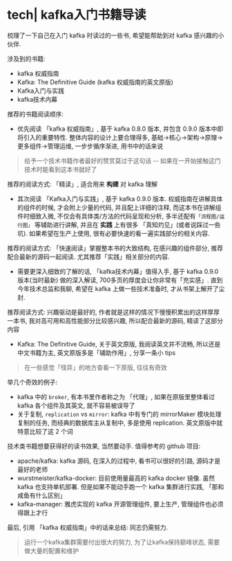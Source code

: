 # tech| kafka入门书籍导读

梳理了一下自己在入门 kafka 时读过的一些书, 希望能帮助到对 kafka 感兴趣的小伙伴.

涉及到的书籍:

- kafka 权威指南
- Kafka: The Definitive Guide (kafka 权威指南的英文原版)
- Kafka入门与实践
- kafka技术内幕

推荐的书籍阅读顺序:

- 优先阅读 「kafka 权威指南」, 基于 kafka 0.8.0 版本, 并包含 0.9.0 版本中即将引入的重要特性. 整体内容的设计上要合理得多, 基础->核心->架构->原理->更多组件->管理运维, 一步步循序渐进, 用书中的话来说

> 给予一个技术书籍作者最好的赞赏莫过于这句话 -- 如果在一开始接触这门技术时能看到这本书就好了

推荐的阅读方式: 「精读」, 适合用来 **构建** 对 kafka 理解

- 其次阅读 「Kafka入门与实践」, 基于 kafka 0.9.0 版本. 权威指南在讲解具体的组件的时候, 才会附上少量的代码, 并且配上详细的注释, 而这本书在讲解组件时细致入微, 不仅会有具体类/方法的代码呈现和分析, 多半还配有`「流程图/运行图」` 等辅助进行讲解, 并且在 **实践** 上有很多 「真知灼见」(或者说踩过一些坑). 如果希望在生产上使用, 很有必要快速的看一遍实践部分的相关内容.

推荐的阅读方式: 「快速阅读」掌握整本书的大致结构, 在感兴趣的组件部分, 推荐配合最新的源码一起阅读. 尤其推荐「实践」相关部分的内容.

- 需要更深入细致的了解的话, 「kafka技术内幕」值得入手, 基于 kafka 0.9.0 版本(当时最新) 做的深入解读, 700多页的厚度会让你非常有「充实感」. 直到今年技术总监和我聊, 希望在 kafka 上做一些技术准备时, 才从书架上解开了尘封.

推荐阅读方式: 兴趣驱动是最好的, 作者就是这样的情况下慢慢积累出的这样厚厚一本书, 我对高可用和高性能部分比较感兴趣, 所以配合最新的源码, 精读了这部分内容

- Kafka: The Definitive Guide, 关于英文原版, 我阅读英文并不流畅, 所以还是中文书籍为主, 英文原版多是「辅助作用」, 分享一条小 tips

> 在一些感觉「怪异」的地方查看一下原版, 往往有奇效

举几个奇效的例子:

- kafka 中的 `broker`,  有本书里作者称之为 「代理」, 如果在原版里整体看过 kafka 各个组件及其英文, 就不容易被误导了
- 关于复制,  `replication` vs `mirror`: kafka 中有专门的 mirrorMaker 模块处理复制的任务, 而经典的数据库主从复制中, 多是使用 replication. 英文原版中就特意比较了这 2 个词

技术类书籍想要获得好的读书效果, 当然要动手. 值得参考的 github 项目:

- apache/kafka: kafka 源码, 在深入的过程中, 看书可以很好的引路, 源码才是最好的老师
- wurstmeister/kafka-docker: 目前使用量最高的 kafka docker 镜像. 虽然 kafka 也支持单机部署. 但是如果不能动手跑一个 kafka 集群进行实践, 「那和咸鱼有什么区别」
- kafka-manager: 雅虎实现的 kafka 开源管理组件, 要上生产, 管理组件也必须得跟上才行

最后, 引用 「kafka 权威指南」中的话来总结: 同志仍需努力.

> 运行一个kafka集群需要付出很大的努力, 为了让kafka保持巅峰状态, 需要做大量的配置和维护
